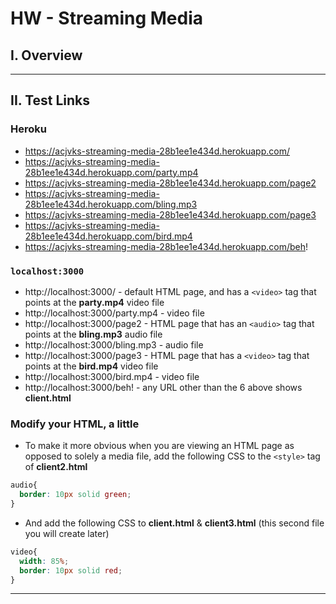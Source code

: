 # HW - Streaming Media

## I. Overview


---

## II. Test Links

### Heroku

- https://acjvks-streaming-media-28b1ee1e434d.herokuapp.com/
- https://acjvks-streaming-media-28b1ee1e434d.herokuapp.com/party.mp4
- https://acjvks-streaming-media-28b1ee1e434d.herokuapp.com/page2
- https://acjvks-streaming-media-28b1ee1e434d.herokuapp.com/bling.mp3
- https://acjvks-streaming-media-28b1ee1e434d.herokuapp.com/page3
- https://acjvks-streaming-media-28b1ee1e434d.herokuapp.com/bird.mp4
- https://acjvks-streaming-media-28b1ee1e434d.herokuapp.com/beh!

### `localhost:3000`

- http://localhost:3000/ - default HTML page, and has a `<video>` tag that points at the **party.mp4** video file
- http://localhost:3000/party.mp4 - video file
- http://localhost:3000/page2 - HTML page that has an `<audio>` tag that points at the **bling.mp3** audio file
- http://localhost:3000/bling.mp3 - audio file
- http://localhost:3000/page3 - HTML page that has a `<video>` tag that points at the **bird.mp4** video file
- http://localhost:3000/bird.mp4 - video file
- http://localhost:3000/beh! - any URL other than the 6 above shows **client.html**

### Modify your HTML, a little

- To make it more obvious when you are viewing an HTML page as opposed to solely a media file, add the following CSS to the `<style>` tag of **client2.html**

```css
audio{
  border: 10px solid green;
}
```
- And add the following CSS to **client.html** & **client3.html** (this second file you will create later)

```css
video{
  width: 85%;
  border: 10px solid red;
}
```

---

